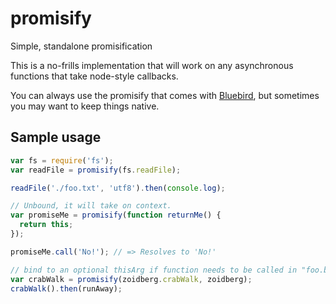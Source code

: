 # promisify
Simple, standalone promisification

This is a no-frills implementation that will work on any asynchronous functions that take node-style callbacks.

You can always use the promisify that comes with [Bluebird](http://bluebirdjs.com/docs/api/promise.promisify.html), but sometimes you may want to keep things native.

## Sample usage
```javascript
var fs = require('fs');
var readFile = promisify(fs.readFile);

readFile('./foo.txt', 'utf8').then(console.log);

// Unbound, it will take on context.
var promiseMe = promisify(function returnMe() {
  return this;
});

promiseMe.call('No!'); // => Resolves to 'No!'

// bind to an optional thisArg if function needs to be called in "foo.bar()" form
var crabWalk = promisify(zoidberg.crabWalk, zoidberg);
crabWalk().then(runAway);
```
